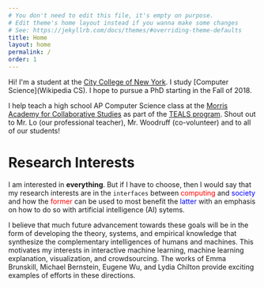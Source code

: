 ```yaml
---
# You don't need to edit this file, it's empty on purpose.
# Edit theme's home layout instead if you wanna make some changes
# See: https://jekyllrb.com/docs/themes/#overriding-theme-defaults
title: Home
layout: home
permalink: /
order: 1
---
```


Hi! I'm a student at the [City College of New York](https://www.ccny.cuny.edu).
I study [Computer Science](Wikipedia CS). I hope to pursue a PhD starting in
the Fall of 2018.

I help teach a high school AP Computer Science class at the [Morris Academy for
Collaborative Studies](MACS) as part of the [TEALS program](TEALS). Shout out
to Mr. Lo (our professional teacher), Mr. Woodruff (co-volunteer) and to all of
our students!

# Research Interests

I am interested in **everything**. But if I have to choose, then I would say
that my research interests are in the <code>interfaces</code> between <span
style="color: red;">computing</span> and <span style="color:
blue;">society</span> and how the <span style="color: red;">former</span> can
be used to most benefit the <span style="color: blue;">latter</span> with an
emphasis on how to do so with artificial intelligence (AI) sytems.

I believe that much future advancement towards these goals will be in the form
of developing the theory, systems, and empirical knowledge that synthesize the
complementary intelligences of humans and machines. This motivates my interests
in interactive machine learning, machine learning explanation, visualization,
and crowdsourcing. The works of Emma Brunskill, Michael Bernstein, Eugene Wu,
and Lydia Chilton provide exciting examples of efforts in these directions.

<!--
Part of such a push will be research that better maps the contours of machine
intelligence in application. I prefer the term machine intelligence to
artificial intelligence to emphasize that machine intelligence is different in
kind, and not necessarily an artificial *imitation* of human intelligence.
Algorithms have been loosed upon society with a mixed bag of results.
Human-comparable&mdash;and even superhuman in some instances&mdash;performance
in detecting cancers in digital images provide exciting examples of the
potential benefits of machine intelligence.

But machine intelligence has also been injected into several stages of the
criminal justice pipeline, from police departments scheduling patrols
(predictive policing) to judges basing sentencing decisions on automated risk
assessments (recidivism prediction). Some of these systems have been
demonstrated to make biased predictions based on race and socio-economic
status.

Such examples beg fascinating research questions: What lessons can we learn
from these applications? How can we enhance the positive impact of applications
like cancer detection? How can we ameliorate bias in applications like
recidivism prediction?
-->



[CCNY]: http://ccny.cuny.edu/
[Wikipedia CS]: https://en.wikipedia.org/wiki/Computer_science
[MACS]: http://www.macsx297.org/
[TEALS]: https://www.tealsk12.org/
